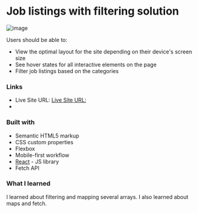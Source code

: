 # Job listings with filtering solution
![image](https://github.com/user-attachments/assets/d71dd7a7-7b31-4e87-a214-9a01fdb417ac)

Users should be able to:

- View the optimal layout for the site depending on their device's screen size
- See hover states for all interactive elements on the page
- Filter job listings based on the categories

### Links
- Live Site URL: [Live Site URL:](https://job-listings-with-filtering-gold-phi.vercel.app/)
- 

### Built with

- Semantic HTML5 markup
- CSS custom properties
- Flexbox
- Mobile-first workflow
- [React](https://reactjs.org/) - JS library
- Fetch API

### What I learned

I learned about filtering and mapping several arrays. I also learned about maps and fetch.
